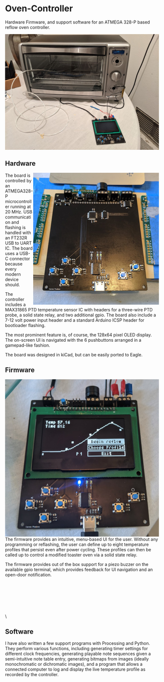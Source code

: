 # Oven-Controller
 Hardware Firmware, and support software for an ATMEGA 328-P based reflow oven controller.

![Oven Controller](/images/controller_oven.jpg)

## Hardware
<img align="right" src="/images/controller_naked.jpg">
 The board is controlled by an ATMEGA328-P microcontroller running at 20 MHz. USB communication and flashing is handled with an FT232R USB to UART IC. The board uses a USB-C connector because every modern device should.
 <!-- ![Oven Controller](/images/controller_naked.jpg) -->

 The controller includes a MAX31865 PTD temperature sensor IC with headers for a three-wire PTD probe, a solid state relay, and two additional gpio. The board also include a 7-12 volt power input header and a standard Arduino ICSP header for bootloader flashing.

 The most prominent feature is, of course, the 128x64 pixel OLED display. The on-screen UI is navigated with the 6 pushbuttons arranged in a gamepad-like fashion.

 The board was designed in kiCad, but can be easily ported to Eagle.

## Firmware
<img align="left" src="/images/controller_ui.jpg">
 The firmware provides an intuitive, menu-based UI for the user. Without any programming or reflashing, the user can define up to eight temperature profiles that persist even after power cycling. These profiles can then be called up to control a modified toaster oven via a solid state relay.
 <!-- ![Oven Controller](/images/controller_ui.jpg) -->

 The firmware provides out of the box support for a piezo buzzer on the available gpio terminal, which provides feedback for UI navigation and an open-door notification.
 \
 \
 \
 \
 \
 \
 \
 \
 \

## Software
 I have also written a few support programs with Processing and Python. They perform various functions, including generating timer settings for different clock frequencies, generating playable note sequences given a semi-intuitive note table entry, generating bitmaps from images (ideally monochromatic or dichromatic images), and a program that allows a connected computer to log and display the live temperature profile as recorded by the controller.
